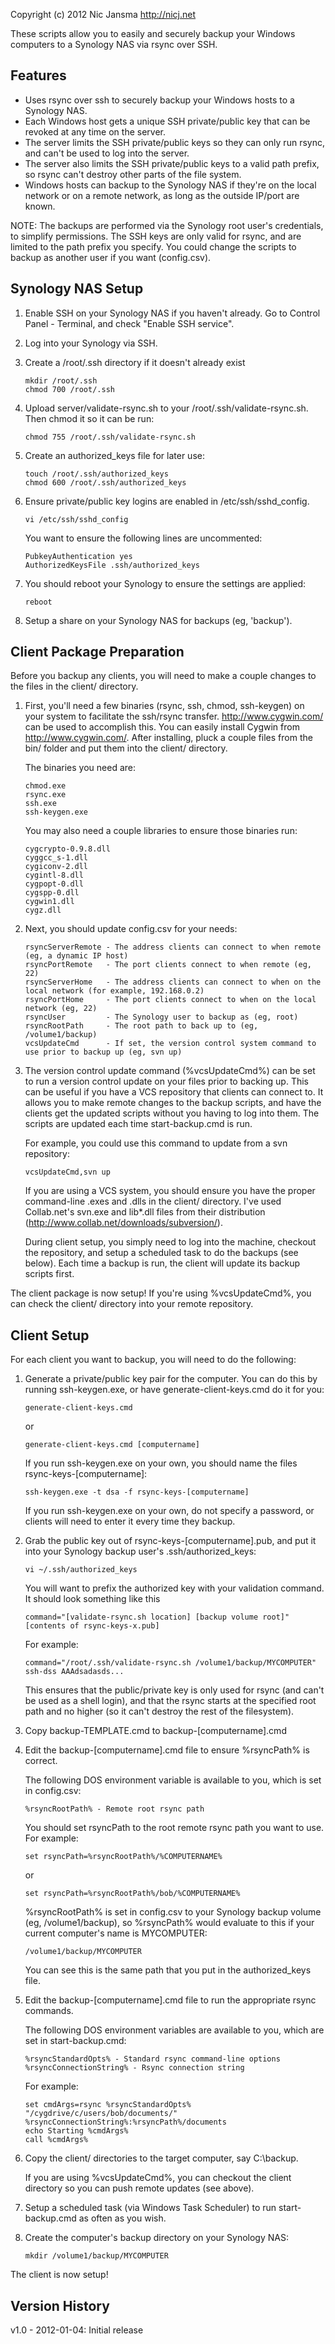 Copyright (c) 2012 Nic Jansma
http://nicj.net

These scripts allow you to easily and securely backup your Windows computers to a Synology NAS via rsync over SSH.

Features
--------
* Uses rsync over ssh to securely backup your Windows hosts to a Synology NAS.
* Each Windows host gets a unique SSH private/public key that can be revoked at any time on the server.
* The server limits the SSH private/public keys so they can only run rsync, and can't be used to log into the server.
* The server also limits the SSH private/public keys to a valid path prefix, so rsync can't destroy other parts of the file system.
* Windows hosts can backup to the Synology NAS if they're on the local network or on a remote network, as long as the outside IP/port are known.

NOTE: The backups are performed via the Synology root user's credentials, to simplify permissions.  The SSH keys are only valid for
rsync, and are limited to the path prefix you specify.  You could change the scripts to backup as another user if you want (config.csv).

Synology NAS Setup
--------------
1.  Enable SSH on your Synology NAS if you haven't already.  Go to Control Panel - Terminal, and check "Enable SSH service".

2.  Log into your Synology via SSH.

3.  Create a /root/.ssh directory if it doesn't already exist

        mkdir /root/.ssh
        chmod 700 /root/.ssh

4.  Upload server/validate-rsync.sh to your /root/.ssh/validate-rsync.sh.  Then chmod it so it can be run:

        chmod 755 /root/.ssh/validate-rsync.sh

5.  Create an authorized_keys file for later use:

        touch /root/.ssh/authorized_keys
        chmod 600 /root/.ssh/authorized_keys

6.  Ensure private/public key logins are enabled in /etc/ssh/sshd_config.

        vi /etc/ssh/sshd_config

    You want to ensure the following lines are uncommented:

        PubkeyAuthentication yes
        AuthorizedKeysFile .ssh/authorized_keys

7.  You should reboot your Synology to ensure the settings are applied:

        reboot

8.  Setup a share on your Synology NAS for backups (eg, 'backup').

Client Package Preparation
--------------------------
Before you backup any clients, you will need to make a couple changes to the files in the client/ directory.

1.  First, you'll need a few binaries (rsync, ssh, chmod, ssh-keygen) on your system to facilitate the ssh/rsync transfer.
    http://www.cygwin.com/ can be used to accomplish this.  You can easily install Cygwin from http://www.cygwin.com/.
    After installing, pluck a couple files from the bin/ folder and put them into the client/ directory.

    The binaries you need are:

        chmod.exe
        rsync.exe
        ssh.exe
        ssh-keygen.exe

    You may also need a couple libraries to ensure those binaries run:

        cygcrypto-0.9.8.dll
        cyggcc_s-1.dll
        cygiconv-2.dll
        cygintl-8.dll
        cygpopt-0.dll
        cygspp-0.dll
        cygwin1.dll
        cygz.dll

2.  Next, you should update config.csv for your needs:

        rsyncServerRemote - The address clients can connect to when remote (eg, a dynamic IP host)
        rsyncPortRemote   - The port clients connect to when remote (eg, 22)
        rsyncServerHome   - The address clients can connect to when on the local network (for example, 192.168.0.2)
        rsyncPortHome     - The port clients connect to when on the local network (eg, 22)
        rsyncUser         - The Synology user to backup as (eg, root)
        rsyncRootPath     - The root path to back up to (eg, /volume1/backup)
        vcsUpdateCmd      - If set, the version control system command to use prior to backup up (eg, svn up)

3.  The version control update command (%vcsUpdateCmd%) can be set to run a version control update on your files prior
    to backing up.  This can be useful if you have a VCS repository that clients can connect to.
    It allows you to make remote changes to the backup scripts, and have the clients get the updated scripts
    without you having to log into them.  The scripts are updated each time start-backup.cmd is run.

    For example, you could use this command to update from a svn repository:

        vcsUpdateCmd,svn up

    If you are using a VCS system, you should ensure you have the proper command-line .exes and .dlls in the client/
    directory.  I've used Collab.net's svn.exe and lib*.dll files from their distribution (http://www.collab.net/downloads/subversion/).

    During client setup, you simply need to log into the machine, checkout the repository, and setup a scheduled task
    to do the backups (see below).  Each time a backup is run, the client will update its backup scripts first.

The client package is now setup!  If you're using %vcsUpdateCmd%, you can check the client/ directory into your remote repository.

Client Setup
------------
For each client you want to backup, you will need to do the following:

1.  Generate a private/public key pair for the computer.  You can do this by running ssh-keygen.exe, or have
    generate-client-keys.cmd do it for you:

        generate-client-keys.cmd
    or

        generate-client-keys.cmd [computername]

    If you run ssh-keygen.exe on your own, you should name the files rsync-keys-[computername]:

        ssh-keygen.exe -t dsa -f rsync-keys-[computername]

    If you run ssh-keygen.exe on your own, do not specify a password, or clients will need to enter it every time
    they backup.

2.  Grab the public key out of rsync-keys-[computername].pub, and put it into your Synology backup
    user's .ssh/authorized_keys:

        vi ~/.ssh/authorized_keys

    You will want to prefix the authorized key with your validation command.  It should look something like this

        command="[validate-rsync.sh location] [backup volume root]" [contents of rsync-keys-x.pub]

    For example:

        command="/root/.ssh/validate-rsync.sh /volume1/backup/MYCOMPUTER" ssh-dss AAAdsadasds...

    This ensures that the public/private key is only used for rsync (and can't be used as a shell login), and
    that the rsync starts at the specified root path and no higher (so it can't destroy the rest of the filesystem).

3.  Copy backup-TEMPLATE.cmd to backup-[computername].cmd

4.  Edit the backup-[computername].cmd file to ensure %rsyncPath% is correct.

    The following DOS environment variable is available to you, which is set in config.csv:

        %rsyncRootPath% - Remote root rsync path

    You should set rsyncPath to the root remote rsync path you want to use.  For example:

        set rsyncPath=%rsyncRootPath%/%COMPUTERNAME%

    or

        set rsyncPath=%rsyncRootPath%/bob/%COMPUTERNAME%

    %rsyncRootPath% is set in config.csv to your Synology backup volume (eg, /volume1/backup), so %rsyncPath% would evaluate to
    this if your current computer's name is MYCOMPUTER:

        /volume1/backup/MYCOMPUTER

    You can see this is the same path that you put in the authorized_keys file.

5.  Edit the backup-[computername].cmd file to run the appropriate rsync commands.

    The following DOS environment variables are available to you, which are set in start-backup.cmd:

        %rsyncStandardOpts% - Standard rsync command-line options
        %rsyncConnectionString% - Rsync connection string

    For example:

        set cmdArgs=rsync %rsyncStandardOpts% "/cygdrive/c/users/bob/documents/" %rsyncConnectionString%:%rsyncPath%/documents
        echo Starting %cmdArgs%
        call %cmdArgs%

6.  Copy the client/ directories to the target computer, say C:\backup.

    If you are using %vcsUpdateCmd%, you can checkout the client directory so you can push remote updates (see above).

7.  Setup a scheduled task (via Windows Task Scheduler) to run start-backup.cmd as often as you wish.

8.  Create the computer's backup directory on your Synology NAS:

        mkdir /volume1/backup/MYCOMPUTER

The client is now setup!

Version History
---------------
v1.0 - 2012-01-04: Initial release